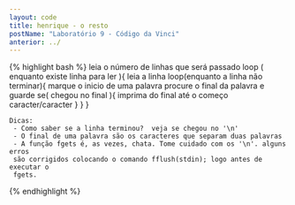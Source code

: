 ```yaml
---
layout: code
title: henrique - o resto
postName: "Laboratório 9 - Código da Vinci"
anterior: ../
---
```

{% highlight bash %}
    leia o número de linhas que será passado
    loop ( enquanto existe linha para ler ){
        leia a linha
        loop(enquanto a linha não terminar){
            marque o inicio de uma palavra
            procure o final da palavra e guarde
            se( chegou no final ){
                imprima do final até o começo caracter/caracter
            }
        }
    }

    Dicas:
     - Como saber se a linha terminou?  veja se chegou no '\n'
     - O final de uma palavra são os caracteres que separam duas palavras
     - A função fgets é, as vezes, chata. Tome cuidado com os '\n'. alguns erros
     são corrigidos colocando o comando fflush(stdin); logo antes de executar o
     fgets.
{% endhighlight %}
